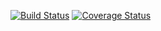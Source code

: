[![Build Status](https://travis-ci.org/Frederick-S/Algorithms.svg)](https://travis-ci.org/Frederick-S/Algorithms) [![Coverage Status](https://coveralls.io/repos/Frederick-S/Algorithms/badge.svg?branch=master)](https://coveralls.io/github/Frederick-S/Algorithms?branch=master)

